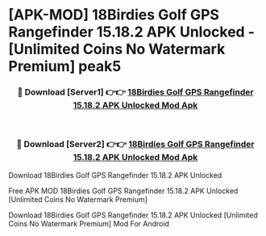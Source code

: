 # [APK-MOD] 18Birdies Golf GPS Rangefinder 15.18.2 APK Unlocked - [Unlimited Coins No Watermark Premium] peak5



<div align="center">
<h3>🔴 Download [Server1] 👉👉 <a href="https://momento.my/?title=18Birdies_Golf_GPS_Rangefinder_15.18.2_APK_Unlocked">18Birdies Golf GPS Rangefinder 15.18.2 APK Unlocked Mod Apk</a></h3><br>

<h3>🔴 Download [Server2] 👉👉 <a href="https://momento.my/?title=18Birdies_Golf_GPS_Rangefinder_15.18.2_APK_Unlocked">18Birdies Golf GPS Rangefinder 15.18.2 APK Unlocked Mod Apk</a></h3>
</div>



Download 18Birdies Golf GPS Rangefinder 15.18.2 APK Unlocked 

Free APK MOD 18Birdies Golf GPS Rangefinder 15.18.2 APK Unlocked [Unlimited Coins No Watermark Premium]

Download 18Birdies Golf GPS Rangefinder 15.18.2 APK Unlocked [Unlimited Coins No Watermark Premium] Mod For Android
